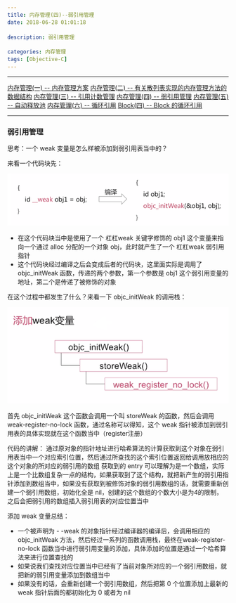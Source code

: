 ```yaml
---
title: 内存管理(四)--弱引用管理
date: 2018-06-28 01:01:18

description: 弱引用管理

categories: 内存管理
tags: [Objective-C]
---
```


***
[内存管理(一) -- 内存管理方案](https://xiaopengmonsters.github.io/2018/06/13/%E5%86%85%E5%AD%98%E7%AE%A1%E7%90%86--%E5%86%85%E5%AD%98%E7%AE%A1%E7%90%86%E6%96%B9%E6%A1%88/)
[内存管理(二) -- 有关散列表实现的内存管理方法的数据结构](https://xiaopengmonsters.github.io/2018/06/18/%E5%86%85%E5%AD%98%E7%AE%A1%E7%90%86--%E6%9C%89%E5%85%B3%E6%95%A3%E5%88%97%E8%A1%A8%E5%AE%9E%E7%8E%B0%E7%9A%84%E5%86%85%E5%AD%98%E7%AE%A1%E7%90%86%E6%96%B9%E6%B3%95%E7%9A%84%E6%95%B0%E6%8D%AE%E7%BB%93%E6%9E%84/)
[内存管理(三) -- 引用计数管理](https://xiaopengmonsters.github.io/2018/06/21/%E5%86%85%E5%AD%98%E7%AE%A1%E7%90%86--%E5%BC%95%E7%94%A8%E8%AE%A1%E6%95%B0%E7%AE%A1%E7%90%86/)
[内存管理(四) -- 弱引用管理](https://xiaopengmonsters.github.io/2018/06/28/%E5%86%85%E5%AD%98%E7%AE%A1%E7%90%86--%E5%BC%B1%E5%BC%95%E7%94%A8%E7%AE%A1%E7%90%86/)
[内存管理(五) -- 自动释放池](https://xiaopengmonsters.github.io/2018/07/08/%E5%86%85%E5%AD%98%E7%AE%A1%E7%90%86--%E8%87%AA%E5%8A%A8%E9%87%8A%E6%94%BE%E6%B1%A0/)
[内存管理(六) -- 循环引用](https://xiaopengmonsters.github.io/2018/06/03/%E5%86%85%E5%AD%98%E7%AE%A1%E7%90%86--%E5%BE%AA%E7%8E%AF%E5%BC%95%E7%94%A8/)
[Block(四) -- Block 的循环引用](https://xiaopengmonsters.github.io/2018/06/05/Block--Block%20%E7%9A%84%E5%BE%AA%E7%8E%AF%E5%BC%95%E7%94%A8/)
***

### 弱引用管理

思考：一个 weak 变量是怎么样被添加到弱引用表当中的？

来看一个代码块先：

 ![](/img/来看一个代码块.png)
 
* 在这个代码块当中是使用了一个 杠杠weak 关键字修饰的 obj1 这个变量来指向一个通过 alloc 分配的一个对象 obj，此时就产生了一个 杠杠weak 弱引用指针
* 这个代码块经过编译之后会变成后者的代码块，这里面实际是调用了 objc_initWeak 函数，传递的两个参数，第一个参数是 obj1 这个弱引用变量的地址，第二个是传递了被修饰的对象

在这个过程中都发生了什么？来看一下 objc_initWeak 的调用栈：

![](/img/添加weak变量.png)

首先 objc_initWeak 这个函数会调用一个叫 storeWeak 的函数，然后会调用 weak-register-no-lock 函数，通过名称可以得知，这个 weak 指针被添加到弱引用表的具体实现就在这个函数当中（register注册）

代码的讲解：
通过原对象的指针地址进行哈希算法的计算获取到这个对象在弱引用表当中一个对应索引位置，然后通过所查找的这个索引位置返回给调用放相应的这个对象的所对应的弱引用的数组
获取到的 entry 可以理解为是一个数组，实际上是一个比数组复杂一点的结构，如果获取到了这个结构，就把新产生的弱引用指针添加到数组当中，如果没有获取到被修饰对象的弱引用数组的话，就需要重新创建一个弱引用数组，初始化全是 nil，创建的这个数组的个数大小是为4的限制，之后会把弱引用的数组插入弱引用表的对应位置当中  

添加 weak 变量总结：

* 一个被声明为 - -weak 的对象指针经过编译器的编译后，会调用相应的 objc_initWeak 方法，然后经过一系列的函数调用栈，最终在weak-register-no-lock 函数当中进行弱引用变量的添加，具体添加的位置是通过一个哈希算法来进行位置查找的
* 如果说我们查找对应位置当中已经有了当前对象所对应的一个弱引用数组，就把新的弱引用变量添加到数组当中
* 如果没有的话，会重新创建一个弱引用数组，然后把第 0 个位置添加上最新的 weak 指针后面的都初始化为 0 或者为 nil